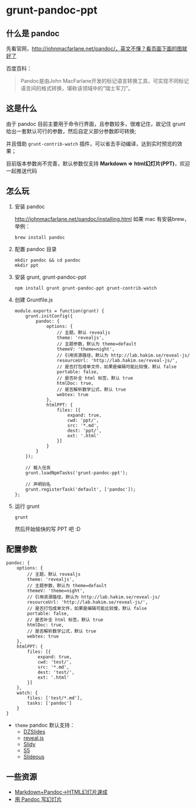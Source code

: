 # grunt-pandoc-ppt

## 什么是 pandoc

先看官网，http://johnmacfarlane.net/pandoc/，英文不懂？看页面下面的图就好了

百度百科：
> Pandoc是由John MacFarlane开发的标记语言转换工具，可实现不同标记语言间的格式转换，堪称该领域中的“瑞士军刀”。

## 这是什么

由于 pandoc 目前主要用于命令行界面，且参数较多，很难记住，故记住 grunt 给出一套默认可行的参数，然后自定义部分参数即可转换;

并且借助 `grunt-contrib-watch` 插件，可以省去手动编译，达到实时预览的效果；

目前版本参数尚不完善，默认参数仅支持 **Markdown => html幻灯片(PPT)**，欢迎一起推送代码

## 怎么玩

1. 安装 pandoc

    http://johnmacfarlane.net/pandoc/installing.html
    如果 mac 有安装brew，举例：

    ```
    brew install pandoc
    ```

2. 配置 pandoc 目录

    ```
    mkdir pandoc && cd pandoc
    mkdir ppt
    ```

3. 安装 grunt, grunt-pandoc-ppt

    ```
    npm install grunt grunt-pandoc-ppt grunt-contrib-watch
    ```

4. 创建 Gruntfile.js

    ```
    module.exports = function(grunt) {
        grunt.initConfig({
            pandoc: {
                options: {
                    // 主题，默认 revealjs
                    theme: 'revealjs',
                    // 主题参数，默认为 theme=default
                    themeV: 'theme=night',
                    // 引用资源路径，默认为 http://lab.hakim.se/reveal-js/
                    resourceUrl: 'http://lab.hakim.se/reveal-js/',
                    // 是否打包成单文件，如果是编辑可能比较慢，默认 false
                    portable: false,
                    // 是否补全 html 标签，默认 true
                    htmlDoc: true,
                    // 是否解析数学公式，默认 true
                    webtex: true
                },
                htmlPPT: {
                    files: [{
                        expand: true,
                        cwd: 'ppt/',
                        src: '*.md',
                        dest: 'ppt/',
                        ext: '.html'
                    }]
                }
            }
        });

        // 载入任务
        grunt.loadNpmTasks('grunt-pandoc-ppt');

        // 声明别名
        grunt.registerTask('default', ['pandoc']);
    };
    ```

5. 运行 grunt

    ```
    grunt
    ```

    然后开始愉快的写 PPT 吧 :D


## 配置参数

```
pandoc: {
    options: {
        // 主题，默认 revealjs
        theme: 'revealjs',
        // 主题参数，默认为 theme=default
        themeV: 'theme=night',
        // 引用资源路径，默认为 http://lab.hakim.se/reveal-js/
        resourceUrl: 'http://lab.hakim.se/reveal-js/',
        // 是否打包成单文件，如果是编辑可能比较慢，默认 false
        portable: false,
        // 是否补全 html 标签，默认 true
        htmlDoc: true,
        // 是否解析数学公式，默认 true
        webtex: true
    },
    htmlPPT: {
        files: [{
            expand: true,
            cwd: 'test/',
            src: '*.md',
            dest: 'test/',
            ext: '.html'
        }]
    },
    watch: {
        files: ['test/*.md'],
        tasks: ['pandoc']
    }
}
```

- `theme` pandoc 默认支持：
    - [DZSlides](https://github.com/paulrouget/dzslides)
    - [reveal.js](http://lab.hakim.se/reveal-js)
    - [Slidy](http://www.w3.org/Talks/Tools/Slidy2/)
    - [S5](http://meyerweb.com/eric/tools/s5/)
    - [Slideous](http://goessner.net/articles/slideous/slideous.html)

## 一些资源

- [Markdown+Pandoc→HTML幻灯片速成](http://www.soimort.org/posts/165/)
- [用 Pandoc 写幻灯片](http://www.douban.com/note/246188604/)






